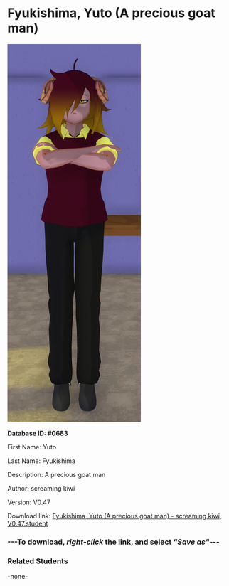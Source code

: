 # Fyukishima, Yuto (A precious goat man)

<img src="Files/Images/Fyukishima, Yuto (A precious goat man).png" title="Fyukishima, Yuto (A precious goat man) - screaming kiwi, V0.47">

**Database ID: #0683**

First Name: Yuto

Last Name: Fyukishima

Description: A precious goat man

Author: screaming kiwi

Version: V0.47

Download link: <a href="https://raw.githubusercontent.com/Arbiter1223/Daigaku-Gurashi-Custom-Students/master/Files/Studen%20Files/Fyukishima%2C%20Yuto%20(A%20precious%20goat%20man)%20-%20screaming%20kiwi%2C%20V0.47.student">Fyukishima, Yuto (A precious goat man) - screaming kiwi, V0.47.student</a>

### ---**To download, _right-click_ the link, and select _"Save as"_**---

### Related Students

-none-

